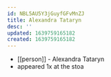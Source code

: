 ```yaml
---
id: NBL5AU5Y3jGuyfGFvMnZJ
title: Alexandra Tataryn
desc: ''
updated: 1639759165182
created: 1639759165182
---
```



- [[person]] - Alexandra Tataryn
- appeared 1x at the stoa
